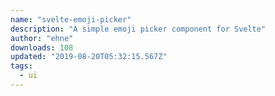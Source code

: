 ```yaml
---
name: "svelte-emoji-picker"
description: "A simple emoji picker component for Svelte"
author: "ehne"
downloads: 108
updated: "2019-08-20T05:32:15.567Z"
tags: 
  - ui
---
```

